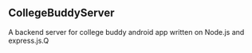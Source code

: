 ## CollegeBuddyServer
A backend server for college buddy android app written on Node.js and express.js.Q
  
